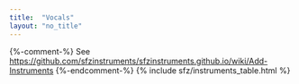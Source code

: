 ```yaml
---
title:  "Vocals"
layout: "no_title"
---
```

{%-comment-%} See https://github.com/sfzinstruments/sfzinstruments.github.io/wiki/Add-Instruments {%-endcomment-%}
{% include sfz/instruments_table.html %}
